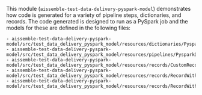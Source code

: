 This module (`aissemble-test-data-delivery-pyspark-model`) demonstrates how code is generated for a variety of pipeline steps, dictionaries, and records.  The code generated is designed to run as a PySpark job and the models for these are defined in the following files:
    
    - aissemble-test-data-delivery-pyspark-model/src/test_data_delivery_pyspark_model/resources/dictionaries/PysparkDataDeliveryDictionary.json    
    - aissemble-test-data-delivery-pyspark-model/src/test_data_delivery_pyspark_model/resources/pipelines/PysparkDataDeliveryPatterns.json
    - aissemble-test-data-delivery-pyspark-model/src/test_data_delivery_pyspark_model/resources/records/CustomRecord.json    
    - aissemble-test-data-delivery-pyspark-model/src/test_data_delivery_pyspark_model/resources/records/RecordWithPolicies.json
    - aissemble-test-data-delivery-pyspark-model/src/test_data_delivery_pyspark_model/resources/records/RecordWithValidation.json